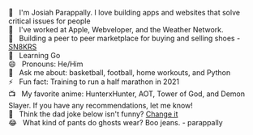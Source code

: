 🐲   &nbsp; I'm Josiah Parappally. I love building apps and websites that solve critical issues for people <br>
💼   &nbsp; I've worked at Apple, Webveloper, and the Weather Network. <br>
🔭   &nbsp; Building a peer to peer marketplace for buying and selling shoes - [SN8KRS](https://github.com/parappally/SN8KRS)<br>
🌱   &nbsp; Learning Go <br>
😄   &nbsp; Pronouns: He/Him <br>
💬   &nbsp; Ask me about: basketball, football, home workouts, and Python <br>
⚡   &nbsp; Fun fact: Training to run a half marathon in 2021 <br>
📺   &nbsp; My favorite anime: HunterxHunter, AOT, Tower of God, and Demon Slayer. If you have any recommendations, let me know! <br>
🤣   &nbsp; Think the dad joke below isn't funny? [Change it](https://github.com/parappally/parappally/issues/new?template=ISSUE_TEMPLATE.md&title=joke)<br>
😂 &nbsp; What kind of pants do ghosts wear? Boo jeans. - parappally
